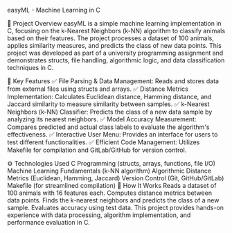 easyML - Machine Learning in C

📌 Project Overview
easyML is a simple machine learning implementation in C, focusing on the k-Nearest Neighbors (k-NN) algorithm to classify animals based on their features. The project processes a dataset of 100 animals, applies similarity measures, and predicts the class of new data points. This project was developed as part of a university programming assignment and demonstrates structs, file handling, algorithmic logic, and data classification techniques in C.

🔑 Key Features
✅ File Parsing & Data Management: Reads and stores data from external files using structs and arrays.
✅ Distance Metrics Implementation: Calculates Euclidean distance, Hamming distance, and Jaccard similarity to measure similarity between samples.
✅ k-Nearest Neighbors (k-NN) Classifier: Predicts the class of a new data sample by analyzing its nearest neighbors.
✅ Model Accuracy Measurement: Compares predicted and actual class labels to evaluate the algorithm's effectiveness.
✅ Interactive User Menu: Provides an interface for users to test different functionalities.
✅ Efficient Code Management: Utilizes Makefile for compilation and GitLab/GitHub for version control.

⚙️ Technologies Used
C Programming (structs, arrays, functions, file I/O)
Machine Learning Fundamentals (k-NN algorithm)
Algorithmic Distance Metrics (Euclidean, Hamming, Jaccard)
Version Control (Git, GitHub/GitLab)
Makefile (for streamlined compilation)
🚀 How It Works
Reads a dataset of 100 animals with 16 features each.
Computes distance metrics between data points.
Finds the k-nearest neighbors and predicts the class of a new sample.
Evaluates accuracy using test data.
This project provides hands-on experience with data processing, algorithm implementation, and performance evaluation in C.
